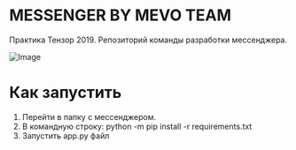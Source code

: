 # MESSENGER BY MEVO TEAM
Практика Тензор 2019. Репозиторий команды разработки мессенджера.

![Image](https://i.imgur.com/ELrVdYG.png)

# Как запустить

1. Перейти в папку с мессенджером.
2. В командную строку: python -m pip install -r requirements.txt
3. Запустить app.py файл
